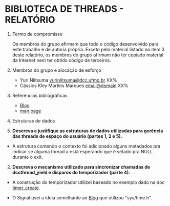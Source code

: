 # BIBLIOTECA DE THREADS - RELATÓRIO

1. Termo de compromisso

    Os membros do grupo afirmam que todo o código desenvolvido para este
trabalho é de autoria própria.  Exceto pelo material listado no item
3 deste relatório, os membros do grupo afirmam não ter copiado
material da Internet nem ter obtido código de terceiros.

2. Membros do grupo e alocação de esforço

   * Yuri Niitsuma <yuriniitsuma@dcc.ufmg.br> XX%
   * Cássios Kley Martins Marques <email@domain> XX%

3. Referências bibliográficas

   - [Blog][Blog]
   - [man page][Timer]

[Blog]: http://nitish712.blogspot.com.br/2012/10/thread-library-using-context-switching.html
[Timer]: http://man7.org/linux/man-pages/man2/timer_create.2.html

4. Estruturas de dados

  1. **Descreva e justifique as estruturas de dados utilizadas para
     gerência das threads de espaço do usuário (partes 1, 2 e 5).**

  - A estrutura contendo o contexto foi adicionado alguns metadados pra indicar se alguma thread a está esperando que é setado pra NULL durante o exit.


  2. **Descreva o mecanismo utilizado para sincronizar chamadas de
     dccthread_yield e disparos do temporizador (parte 4).**

  - A construção do temporizador utilizei baseado no exemplo dado na doc [timer_create][Timer].

  - O Signal usei a ideia semelhante ao [Blog][Blog] que utilizou "sys/time.h".
